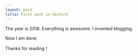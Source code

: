 ```yaml
---
layout: post
title: First post in History
---
```


The year is 2018.
Everything is awesome.
I invented blogging.

Now I am done.

Thanks for reading！
